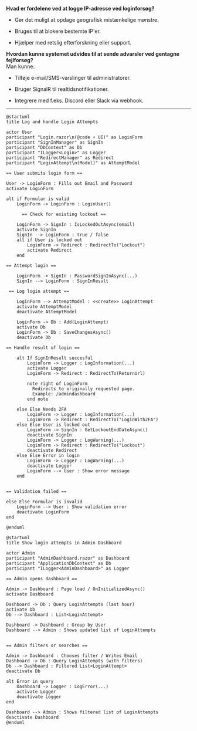 

**Hvad er fordelene ved at logge IP-adresse ved loginforsøg?**

- Gør det muligt at opdage geografisk mistænkelige mønstre.
     
- Bruges til at blokere bestemte IP'er.
    
- Hjælper med retslig efterforskning eller support.
    





**Hvordan kunne systemet udvides til at sende advarsler ved gentagne fejlforsøg?**  
Man kunne:

- Tilføje e-mail/SMS-varslinger til administratorer.
    
- Bruger SignalR til realtidsnotifikationer.
    
- Integrere med f.eks. Discord eller Slack via webhook.
    

---


```plantuml
@startuml
title Log and handle Login Attempts

actor User
participant "Login.razor\n(@code + UI)" as LoginForm
participant "SignInManager" as SignIn
participant "DbContext" as Db
participant "ILogger<Login>" as Logger
participant "RedirectManager" as Redirect
participant "LoginAttempt\n(Model)" as AttemptModel

== User submits login form ==

User -> LoginForm : Fills out Email and Password
activate LoginForm

alt if Formular is valid
    LoginForm -> LoginForm : LoginUser()
    
      == Check for existing lockout ==
    
    LoginForm -> SignIn : IsLockedOutAsync(email)
    activate SignIn
    SignIn --> LoginForm : true / false
    alt if User is locked out
        LoginForm -> Redirect : RedirectTo("Lockout")
        activate Redirect
    end

== Attempt login ==

    LoginForm -> SignIn : PasswordSignInAsync(...)
    SignIn --> LoginForm : SignInResult

 == Log login attempt ==

    LoginForm --> AttemptModel : <<create>> LoginAttempt
    activate AttemptModel
    deactivate AttemptModel
    
    LoginForm -> Db : Add(LoginAttempt)
    activate Db
    LoginForm -> Db : SaveChangesAsync()
    deactivate Db

== Handle result of login ==

    alt If SignInResult succesful
        LoginForm -> Logger : LogInformation(...)
        activate Logger
        LoginForm -> Redirect : RedirectTo(ReturnUrl)
        
        note right of LoginForm
          Redirects to originally requested page.
          Example: /admindashboard
        end note
        
    else Else Needs 2FA
        LoginForm -> Logger : LogInformation(...)
        LoginForm -> Redirect : RedirectTo("LoginWith2FA")
    else Else User is locked out
        LoginForm -> SignIn : GetLockoutEndDateAsync()
        deactivate SignIn
        LoginForm -> Logger : LogWarning(...)
        LoginForm -> Redirect : RedirectTo("Lockout")
        deactivate Redirect
    else Else Error in login
        LoginForm -> Logger : LogWarning(...)
        deactivate Logger
        LoginForm --> User : Show error message
    end
    
    
== Validation failed ==

else Else Formular is invalid
    LoginForm --> User : Show validation error
    deactivate LoginForm
end

@enduml
```

```plantuml
@startuml
title Show login attempts in Admin Dashboard

actor Admin
participant "AdminDashboard.razor" as Dashboard
participant "ApplicationDbContext" as Db
participant "ILogger<AdminDashboard>" as Logger

== Admin opens dashboard ==

Admin -> Dashboard : Page load / OnInitializedAsync()
activate Dashboard

Dashboard -> Db : Query LoginAttempts (last hour)
activate Db
Db --> Dashboard : List<LoginAttempt>

Dashboard -> Dashboard : Group by User
Dashboard --> Admin : Shows updated list of LoginAttempts


== Admin filters or searches ==

Admin -> Dashboard : Chooses filter / Writes Email
Dashboard -> Db : Query LoginAttempts (with filters)
Db --> Dashboard : Filtered List<LoginAttempt>
deactivate Db

alt Error in query
    Dashboard -> Logger : LogError(...)
    activate Logger
    deactivate Logger
end

Dashboard --> Admin : Shows filtered list of LoginAttempts
deactivate Dashboard
@enduml
```
